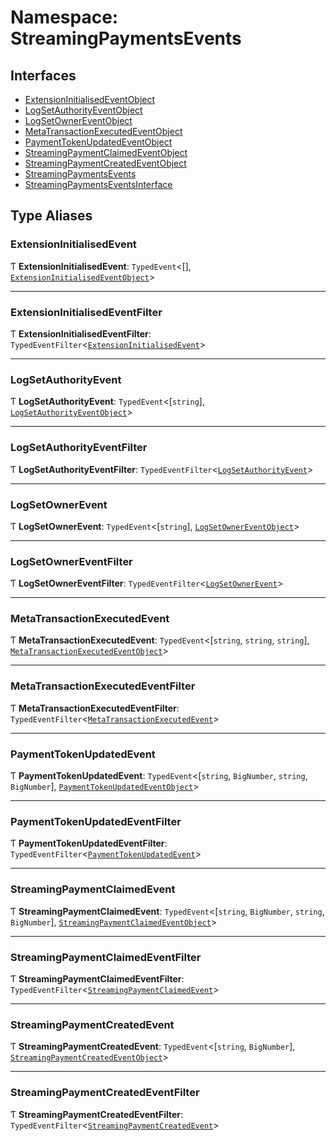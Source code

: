 # Namespace: StreamingPaymentsEvents

## Interfaces

- [ExtensionInitialisedEventObject](../interfaces/StreamingPaymentsEvents.ExtensionInitialisedEventObject.md)
- [LogSetAuthorityEventObject](../interfaces/StreamingPaymentsEvents.LogSetAuthorityEventObject.md)
- [LogSetOwnerEventObject](../interfaces/StreamingPaymentsEvents.LogSetOwnerEventObject.md)
- [MetaTransactionExecutedEventObject](../interfaces/StreamingPaymentsEvents.MetaTransactionExecutedEventObject.md)
- [PaymentTokenUpdatedEventObject](../interfaces/StreamingPaymentsEvents.PaymentTokenUpdatedEventObject.md)
- [StreamingPaymentClaimedEventObject](../interfaces/StreamingPaymentsEvents.StreamingPaymentClaimedEventObject.md)
- [StreamingPaymentCreatedEventObject](../interfaces/StreamingPaymentsEvents.StreamingPaymentCreatedEventObject.md)
- [StreamingPaymentsEvents](../interfaces/StreamingPaymentsEvents.StreamingPaymentsEvents.md)
- [StreamingPaymentsEventsInterface](../interfaces/StreamingPaymentsEvents.StreamingPaymentsEventsInterface.md)

## Type Aliases

### ExtensionInitialisedEvent

Ƭ **ExtensionInitialisedEvent**: `TypedEvent`<[], [`ExtensionInitialisedEventObject`](../interfaces/StreamingPaymentsEvents.ExtensionInitialisedEventObject.md)\>

___

### ExtensionInitialisedEventFilter

Ƭ **ExtensionInitialisedEventFilter**: `TypedEventFilter`<[`ExtensionInitialisedEvent`](StreamingPaymentsEvents.md#extensioninitialisedevent)\>

___

### LogSetAuthorityEvent

Ƭ **LogSetAuthorityEvent**: `TypedEvent`<[`string`], [`LogSetAuthorityEventObject`](../interfaces/StreamingPaymentsEvents.LogSetAuthorityEventObject.md)\>

___

### LogSetAuthorityEventFilter

Ƭ **LogSetAuthorityEventFilter**: `TypedEventFilter`<[`LogSetAuthorityEvent`](StreamingPaymentsEvents.md#logsetauthorityevent)\>

___

### LogSetOwnerEvent

Ƭ **LogSetOwnerEvent**: `TypedEvent`<[`string`], [`LogSetOwnerEventObject`](../interfaces/StreamingPaymentsEvents.LogSetOwnerEventObject.md)\>

___

### LogSetOwnerEventFilter

Ƭ **LogSetOwnerEventFilter**: `TypedEventFilter`<[`LogSetOwnerEvent`](StreamingPaymentsEvents.md#logsetownerevent)\>

___

### MetaTransactionExecutedEvent

Ƭ **MetaTransactionExecutedEvent**: `TypedEvent`<[`string`, `string`, `string`], [`MetaTransactionExecutedEventObject`](../interfaces/StreamingPaymentsEvents.MetaTransactionExecutedEventObject.md)\>

___

### MetaTransactionExecutedEventFilter

Ƭ **MetaTransactionExecutedEventFilter**: `TypedEventFilter`<[`MetaTransactionExecutedEvent`](StreamingPaymentsEvents.md#metatransactionexecutedevent)\>

___

### PaymentTokenUpdatedEvent

Ƭ **PaymentTokenUpdatedEvent**: `TypedEvent`<[`string`, `BigNumber`, `string`, `BigNumber`], [`PaymentTokenUpdatedEventObject`](../interfaces/StreamingPaymentsEvents.PaymentTokenUpdatedEventObject.md)\>

___

### PaymentTokenUpdatedEventFilter

Ƭ **PaymentTokenUpdatedEventFilter**: `TypedEventFilter`<[`PaymentTokenUpdatedEvent`](StreamingPaymentsEvents.md#paymenttokenupdatedevent)\>

___

### StreamingPaymentClaimedEvent

Ƭ **StreamingPaymentClaimedEvent**: `TypedEvent`<[`string`, `BigNumber`, `string`, `BigNumber`], [`StreamingPaymentClaimedEventObject`](../interfaces/StreamingPaymentsEvents.StreamingPaymentClaimedEventObject.md)\>

___

### StreamingPaymentClaimedEventFilter

Ƭ **StreamingPaymentClaimedEventFilter**: `TypedEventFilter`<[`StreamingPaymentClaimedEvent`](StreamingPaymentsEvents.md#streamingpaymentclaimedevent)\>

___

### StreamingPaymentCreatedEvent

Ƭ **StreamingPaymentCreatedEvent**: `TypedEvent`<[`string`, `BigNumber`], [`StreamingPaymentCreatedEventObject`](../interfaces/StreamingPaymentsEvents.StreamingPaymentCreatedEventObject.md)\>

___

### StreamingPaymentCreatedEventFilter

Ƭ **StreamingPaymentCreatedEventFilter**: `TypedEventFilter`<[`StreamingPaymentCreatedEvent`](StreamingPaymentsEvents.md#streamingpaymentcreatedevent)\>
